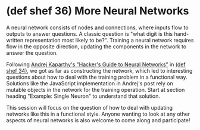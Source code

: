 # (def shef 36) More Neural Networks

A neural network consists of nodes and connections, where inputs flow
to outputs to answer questions. A classic question is "what digit is
this hand-written representation most likely to be?". Training a
neural network requires flow in the opposite direction, updating the
components in the network to answer the question.

Following
[Andrej Kaparthy's "Hacker's Guide to Neural Networks"](http://karpathy.github.io/neuralnets/)
in [(def shef 34)](https://defshef.github.io#ep34), we got as far as
constructing the network, which led to interesting questions about how
to deal with the training problem in a functional way. Solutions like
the JavaScript implementation in Andrej's post rely on mutable objects
in the network for the training operation. Start at section heading
"Example: Single Neuron" to understand that solution.

This session will focus on the question of how to deal with updating
networks like this in a functional style. Anyone wanting to look at
any other aspects of neural networks is also welcome to come along and
participate!
